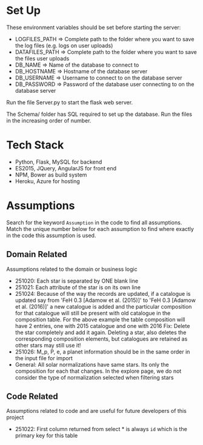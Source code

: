 # Set Up
These environment variables should be set before starting the server:

- LOGFILES_PATH => Complete path to the folder where you want to save the log files (e.g. logs on user uploads) 
- DATAFILES_PATH => Complete path to the folder where you want to save the files user uploads
- DB_NAME => Name of the database to connect to
- DB_HOSTNAME => Hostname of the database server
- DB_USERNAME => Username to connect to on the database server
- DB_PASSWORD => Password of the database user connecting to on the database server

Run the file Server.py to start the flask web server.

The Schema/ folder has SQL required to set up the database. Run the files in the increasing order of number.

# Tech Stack

- Python, Flask, MySQL for backend
- ES2015, JQuery, AngularJS for front end
- NPM, Bower as build system
- Heroku, Azure for hosting

# Assumptions

Search for the keyword `Assumption` in the code to find all assumptions. Match the unique number below for each assumption to find where exactly in the code this assumption is used.

## Domain Related

Assumptions related to the domain or business logic

- 251020: Each star is separated by ONE blank line
- 251021: Each attribute of the star is on its own line
- 251024: Because of the way the records are updated, if a catalogue is updated say from 'FeH 0.3 [Adamow et al. (2015)]' to 'FeH 0.3 [Adamow et al. (2016)]' a new catalogue is added and the particular composition for that catalogue will still be present with old catalogue in the composition table. For the above example the table composition will have 2 entries, one with 2015 catalogue and one with 2016 Fix: Delete the star completely and add it again. Deleting a star, also deletes the corresponding composition elements, but catalogues are retained as other stars may still use it!
- 251026: M_p, P, e, a planet information should be in the same order in the input file for import
- General: All solar normalizations have same stars. Its only the composition for each that changes. In the explore page, we do  not consider the type of normalization selected when filtering stars

## Code Related

Assumptions related to code and are useful for future developers of this project

- 251022: First column returned from select * is always `id` which is the primary key for this table